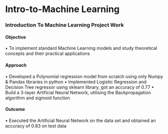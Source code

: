 # Intro-to-Machine Learning
### Introduction To Machine Learning Project Work

#### Objective 
• To implement standard Machine Learning models and study theoretical concepts and their practical applications
#### Approach
• Developed a Polynomial regression model from scratch using only Numpy & Pandas libraries in python
• Implemented Logistic Regression and Decision Tree regressor using sklearn library, got an accuracy of 0.77
• Build a 3-layer Artificial Neural Network, utilising the Backpropagation algorithm and sigmoid function

#### Outcome 
• Executed the Artificial Neural Network on the data set and obtained an accuracy of 0.83 on test data
